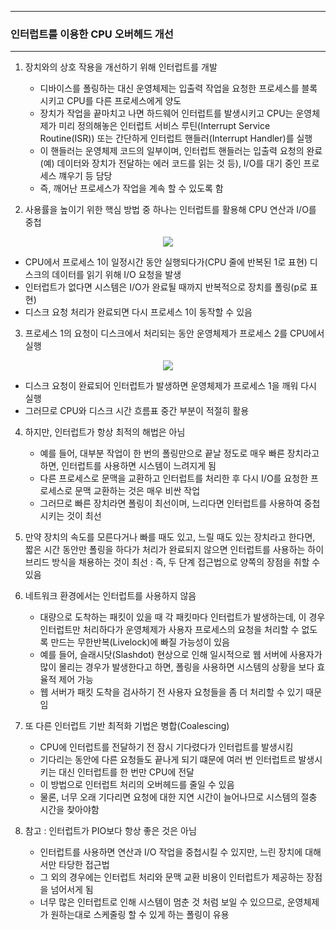 -----
### 인터럽트를 이용한 CPU 오버헤드 개선
-----
1. 장치와의 상호 작용을 개선하기 위해 인터럽트를 개발
   - 디바이스를 폴링하는 대신 운영체제는 입출력 작업을 요청한 프로세스를 블록시키고 CPU를 다른 프로세스에게 양도
   - 장치가 작업을 끝마치고 나면 하드웨어 인터럽트를 발생시키고 CPU는 운영체제가 미리 정의해놓은 인터럽트 서비스 루틴(Interrupt Service Routine(ISR)) 또는 간단하게 인터럽트 핸들러(Interrupt Handler)를 실행
   - 이 핸들러는 운영체제 코드의 일부이며, 인터럽트 핸들러는 입출력 요청의 완료(예) 데이터와 장치가 전달하는 에러 코드를 읽는 것 등), I/O를 대기 중인 프로세스 꺠우기 등 담당
   - 즉, 깨어난 프로세스가 작업을 계속 할 수 있도록 함

2. 사용률을 높이기 위한 핵심 방법 중 하나는 인터럽트를 활용해 CPU 연산과 I/O를 중첩
<div align="center">
<img src="https://github.com/user-attachments/assets/c743979f-79cb-46de-a021-4462a0632d2d">
</div>

   - CPU에서 프로세스 1이 일정시간 동안 실행되다가(CPU 줄에 반복된 1로 표현) 디스크의 데이터를 읽기 위해 I/O 요청을 발생
   - 인터럽트가 없다면 시스템은 I/O가 완료될 때까지 반복적으로 장치를 폴링(p로 표현)
   - 디스크 요청 처리가 완료되면 다시 프로세스 1이 동작할 수 있음

3. 프로세스 1의 요청이 디스크에서 처리되는 동안 운영체제가 프로세스 2를 CPU에서 실행
<div align="center">
<img src="https://github.com/user-attachments/assets/ad1bd1e0-f31b-4116-9516-ce75487787c0">
</div>

   - 디스크 요청이 완료되어 인터럽트가 발생하면 운영체제가 프로세스 1을 깨워 다시 실행
   - 그러므로 CPU와 디스크 시간 흐름표 중간 부분이 적절히 활용

4. 하지만, 인터럽트가 항상 최적의 해법은 아님
   - 예를 들어, 대부분 작업이 한 번의 폴링만으로 끝날 정도로 매우 빠른 장치라고 하면, 인터럽트를 사용하면 시스템이 느려지게 됨
   - 다른 프로세스로 문맥을 교환하고 인터럽트를 처리한 후 다시 I/O를 요청한 프로세스로 문맥 교환하는 것은 매우 비싼 작업
   - 그러므로 빠른 장치라면 폴링이 최선이며, 느리다면 인터럽트를 사용하여 중첩시키는 것이 최선

5. 만약 장치의 속도를 모른다거나 빠를 때도 있고, 느릴 때도 있는 장치라고 한다면, 짧은 시간 동안만 폴링을 하다가 처리가 완료되지 않으면 인터럽트를 사용하는 하이브리드 방식을 채용하는 것이 최선 : 즉, 두 단계 접근법으로 양쪽의 장점을 취할 수 있음
6. 네트워크 환경에서는 인터럽트를 사용하지 않음
   - 대량으로 도착하는 패킷이 있을 때 각 패킷마다 인터럽트가 발생하는데, 이 경우 인터럽트만 처리하다가 운영체제가 사용자 프로세스의 요청을 처리할 수 없도록 만드는 무한반복(Livelock)에 빠질 가능성이 있음
   - 예를 들어, 슬래시닷(Slashdot) 현상으로 인해 일시적으로 웹 서버에 사용자가 많이 몰리는 경우가 발생한다고 하면, 폴링을 사용하면 시스템의 상황을 보다 효율적 제어 가능
   - 웹 서버가 패킷 도착을 검사하기 전 사용자 요청들을 좀 더 처리할 수 있기 때문임

7. 또 다른 인터럽트 기반 최적화 기법은 병합(Coalescing)
   - CPU에 인터럽트를 전달하기 전 잠시 기다렸다가 인터럽트를 발생시킴
   - 기다리는 동안에 다른 요청들도 끝나게 되기 떄문에 여러 번 인터럽트르 발생시키는 대신 인터럽트를 한 번만 CPU에 전달
   - 이 방법으로 인터럽트 처리의 오버헤드를 줄일 수 있음
   - 물론, 너무 오래 기다리면 요청에 대한 지연 시간이 늘어나므로 시스템의 절충 시간을 찾아야함

8. 참고 : 인터럽트가 PIO보다 항상 좋은 것은 아님
   - 인터럽트를 사용하면 연산과 I/O 작업을 중첩시킬 수 있지만, 느린 장치에 대해서만 타당한 접근법
   - 그 외의 경우에는 인터럽트 처리와 문맥 교환 비용이 인터럽트가 제공하는 장점을 넘어서게 됨
   - 너무 많은 인터럽트로 인해 시스템이 멈춘 것 처럼 보일 수 있으므로, 운영체제가 원하는대로 스케줄링 할 수 있게 하는 폴링이 유용
